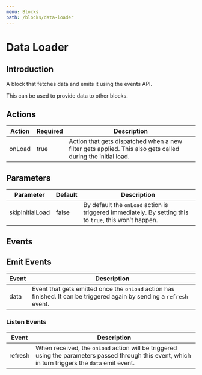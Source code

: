 ```yaml
---
menu: Blocks
path: /blocks/data-loader
---
```


# Data Loader

## Introduction

A block that fetches data and emits it using the events API.

This can be used to provide data to other blocks.

## Actions

| Action | Required | Description                                                                                                |
| ------ | -------- | ---------------------------------------------------------------------------------------------------------- |
| onLoad | true     | Action that gets dispatched when a new filter gets applied. This also gets called during the initial load. |

## Parameters

| Parameter       | Default | Description                                                                                            |
| --------------- | ------- | ------------------------------------------------------------------------------------------------------ |
| skipInitialLoad | false   | By default the `onLoad` action is triggered immediately. By setting this to `true`, this won’t happen. |

## Events

## Emit Events

| Event | Description                                                                                                            |
| ----- | ---------------------------------------------------------------------------------------------------------------------- |
| data  | Event that gets emitted once the `onLoad` action has finished. It can be triggered again by sending a `refresh` event. |

### Listen Events

| Event   | Description                                                                                                                                        |
| ------- | -------------------------------------------------------------------------------------------------------------------------------------------------- |
| refresh | When received, the `onLoad` action will be triggered using the parameters passed through this event, which in turn triggers the `data` emit event. |

